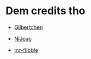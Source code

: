 Dem credits tho
================

- [Gilbertchen](https://github.com/gilbertchen)

- [NiJoao](https://github.com/NiJoao)

- [mr-flibble](https://github.com/mr-flibble)
